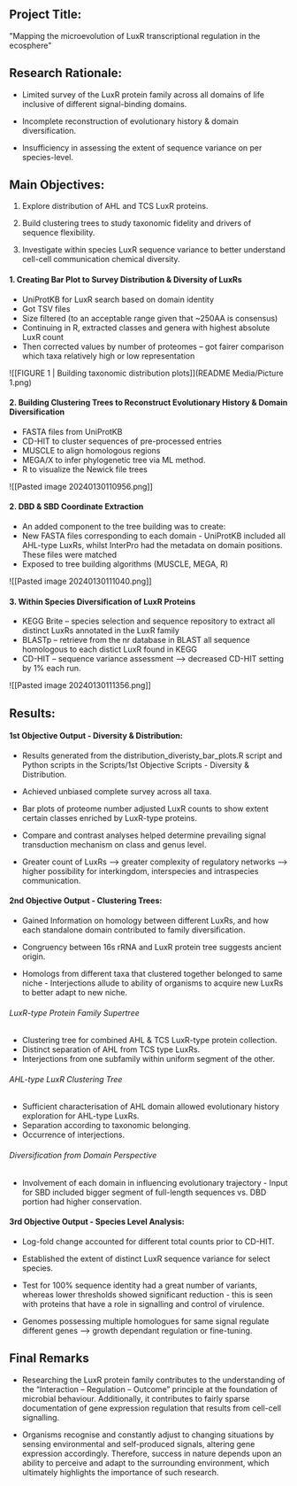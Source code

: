 ## Project Title:

"Mapping the microevolution of LuxR transcriptional regulation in the ecosphere"

## Research Rationale:

- Limited survey of the LuxR protein family across all domains of life inclusive of different signal-binding domains.

- Incomplete reconstruction of evolutionary history & domain diversification.

- Insufficiency in assessing the extent of sequence variance on per species-level.

## Main Objectives:

1. Explore distribution of AHL and TCS LuxR proteins.

2. Build clustering trees to study taxonomic fidelity and drivers of sequence flexibility.

3. Investigate within species LuxR sequence variance to better understand cell-cell communication chemical diversity.

#### 1. Creating Bar Plot to Survey Distribution & Diversity of LuxRs

- UniProtKB for LuxR search based on domain identity
- Got TSV files
- Size filtered (to an acceptable range given that ~250AA is consensus)
- Continuing in R, extracted classes and genera with highest absolute LuxR count
- Then corrected values by number of proteomes – got fairer comparison which taxa relatively high or low representation

![[FIGURE 1 | Building taxonomic distribution plots]](README Media/Picture 1.png)

#### 2. Building Clustering Trees to Reconstruct Evolutionary History & Domain Diversification

- FASTA files from UniProtKB
- CD-HIT to cluster sequences of pre-processed entries
- MUSCLE to align homologous regions
- MEGA/X to infer phylogenetic tree via ML method.
- R to visualize the Newick file trees

![[Pasted image 20240130110956.png]]

#### 2. DBD & SBD Coordinate Extraction

- An added component to the tree building was to create:
- New FASTA files corresponding to each domain - UniProtKB included all AHL-type LuxRs, whilst InterPro had the metadata on domain positions. These files were matched
- Exposed to tree building algorithms (MUSCLE, MEGA, R)

![[Pasted image 20240130111040.png]]


#### 3. Within Species Diversification of LuxR Proteins
- KEGG Brite – species selection and sequence repository to extract all distinct LuxRs annotated in the LuxR family
- BLASTp – retrieve from the nr database in BLAST all sequence homologous to each distict LuxR found in KEGG
- CD-HIT – sequence variance assessment --> decreased CD-HIT setting by 1% each run.

![[Pasted image 20240130111356.png]]

## Results:

#### [](https://github.com/ConorGilesDoran/MSc_Thesis_Transcriptomics/blob/main/README.md#batch-analysis)1st Objective Output - Diversity & Distribution:

- Results generated from the distribution_diveristy_bar_plots.R script and Python scripts in the Scripts/1st Objective Scripts - Diversity & Distribution.

- Achieved unbiased complete survey across all taxa.

- Bar plots of proteome number adjusted LuxR counts to show extent certain classes enriched by LuxR-type proteins.

- Compare and contrast analyses helped determine prevailing signal transduction mechanism on class and genus level.

- Greater count of LuxRs --> greater complexity of regulatory networks --> higher possibility for interkingdom, interspecies and intraspecies communication.

#### 2nd Objective Output - Clustering Trees:

- Gained Information on homology between different LuxRs, and how each standalone domain contributed to family diversification.

- Congruency between 16s rRNA and LuxR protein tree suggests ancient origin.
- Homologs from different taxa that clustered together belonged to same niche - Interjections allude to ability of organisms to acquire new LuxRs to better adapt to new niche.

###### LuxR-type Protein Family Supertree
- Clustering tree for combined AHL & TCS LuxR-type protein collection.
- Distinct separation of AHL from TCS type LuxRs.
- Interjections from one subfamily within uniform segment of the other.

###### AHL-type LuxR Clustering Tree
- Sufficient characterisation of AHL domain allowed evolutionary history exploration for AHL-type LuxRs.
- Separation according to taxonomic belonging.
- Occurrence of interjections.

###### Diversification from Domain Perspective
- Involvement of each domain in influencing evolutionary trajectory - Input for SBD included bigger segment of full-length sequences vs. DBD portion had higher conservation.

#### 3rd Objective Output - Species Level Analysis:

- Log-fold change accounted for different total counts prior to CD-HIT.

- Established the extent of distinct LuxR sequence variance for select species.

- Test for 100% sequence identity had a great number of variants, whereas lower thresholds showed significant reduction - this is seen with proteins that have a role in signalling and control of virulence.

- Genomes possessing multiple homologues for same signal regulate different genes --> growth dependant regulation or fine-tuning.

## Final Remarks 

- Researching the LuxR protein family contributes to the understanding of the “Interaction – Regulation – Outcome” principle at the foundation of microbial behaviour. Additionally, it contributes to fairly sparse documentation of gene expression regulation that results from cell-cell signalling.

- Organisms recognise and constantly adjust to changing situations by sensing environmental and self-produced signals, altering gene expression accordingly. Therefore, success in nature depends upon an ability to perceive and adapt to the surrounding environment, which ultimately highlights the importance of such research.
